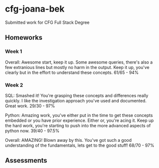 # cfg-joana-bek

Submitted work for CFG Full Stack Degree

## Homeworks

### Week 1

Overall: Awesome start, keep it up. Some awesome queries, there's also a few extranious lines but mostly no harm in the output. Keep it up, you've clearly but in the effort to understand these concepts.
61/65 - 94%

### Week 2

SQL:
Smashed it! You're grasping these concepts and differences really quickly. I like the investigation approach you've used and documented. Great work.
29/30 - 97%

Python: 
Amazing work, you've either put in the time to get these concepts embedded or you have prior experience. Either or, you're acing it. Keep up the hard work, you're starting to push into the more advanced aspects of python now.
39/40 - 97.5%

Overall:
AMAZING! Blown away by this. You've got such a good understanding of the fundamentals, lets get to the good stuff!
68/70 - 97%

## Assessments
